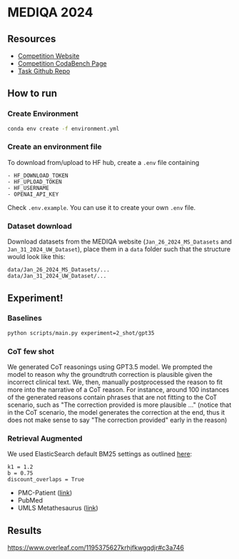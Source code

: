 # MEDIQA 2024


## Resources

- [Competition Website](https://sites.google.com/view/mediqa2024/mediqa-corr)
- [Competition CodaBench Page](https://www.codabench.org/competitions/1900/)
- [Task Github Repo](https://github.com/abachaa/MEDIQA-CORR-2024/tree/main)


## How to run

### Create Environment
```bash
conda env create -f environment.yml
```

### Create an environment file

To download from/upload to HF hub, create a `.env` file containing
```
- HF_DOWNLOAD_TOKEN
- HF_UPLOAD_TOKEN
- HF_USERNAME
- OPENAI_API_KEY
```

Check `.env.example`. You can use it to create your own `.env` file.

### Dataset download

Download datasets from the MEDIQA website (`Jan_26_2024_MS_Datasets` and `Jan_31_2024_UW_Dataset`), place them in a `data` folder such that the structure would look like this:
```
data/Jan_26_2024_MS_Datasets/...
data/Jan_31_2024_UW_Dataset/...
```

## Experiment!

### Baselines

```bash
python scripts/main.py experiment=2_shot/gpt35
```

### CoT few shot

We generated CoT reasonings using GPT3.5 model.
We prompted the model to reason why the groundtruth correction is plausible given the incorrect clinical text.
We, then, manually postprocessed the reason to fit more into the narrative of a CoT reason.
For instance, around 100 instances of the generated reasons contain phrases that are not fitting to the CoT scenario, such as "The correction provided is more plausible ..." (notice that in the CoT scenario, the model generates the correction at the end, thus it does not make sense to say "The correction provided" early in the reason)

### Retrieval Augmented

We used ElasticSearch default BM25 settings as outlined [here](https://www.elastic.co/guide/en/elasticsearch/reference/current/index-modules-similarity.html#bm25):
```
k1 = 1.2
b = 0.75
discount_overlaps = True
```

- PMC-Patient ([link](https://huggingface.co/datasets/zhengyun21/PMC-Patients))
- PubMed
- UMLS Metathesaurus ([link](https://s3-us-west-2.amazonaws.com/ai2-s2-scispacy/data/kbs/2023-04-23/umls_2022_ab_cat0129.jsonl))


## Results

https://www.overleaf.com/1195375627krhjfkwgqdjr#c3a746